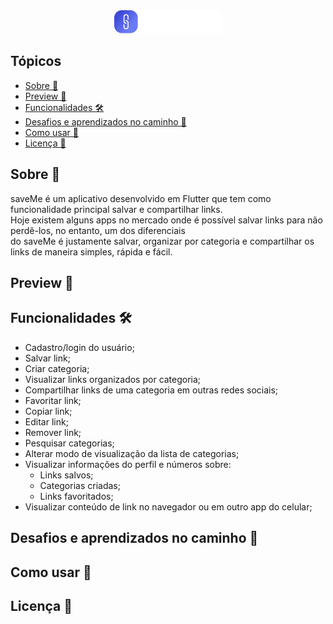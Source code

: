 <div align="center">
  <img src="/.github/logo.png" alt="saveMe" />
</div>

## Tópicos
 - [Sobre 📖](#sobre-)
 - [Preview 📱](#preview-)
 - [Funcionalidades 🛠️](#Funcionalidades-%EF%B8%8F)
 - [Desafios e aprendizados no caminho 🤯](#desafios-e-aprendizados-no-caminho-)
 - [Como usar 🤔](#como-usar-)
 - [Licença 📝](#licença-)

## Sobre 📖
saveMe é um aplicativo desenvolvido em Flutter que tem como funcionalidade principal salvar e compartilhar links. <br>
Hoje existem alguns apps no mercado onde é possível salvar links para não perdê-los, no entanto, um dos diferenciais <br> 
do saveMe é justamente salvar, organizar por categoria e compartilhar os links de maneira simples, rápida e fácil. 

## Preview 📱

## Funcionalidades 🛠️
- Cadastro/login do usuário;
- Salvar link;
- Criar categoria;
- Visualizar links organizados por categoria;
- Compartilhar links de uma categoria em outras redes sociais;
- Favoritar link;
- Copiar link;
- Editar link;
- Remover link;
- Pesquisar categorias;
- Alterar modo de visualização da lista de categorias;
- Visualizar informações do perfil e números sobre:
  - Links salvos;
  - Categorias criadas;
  - Links favoritados;
- Visualizar conteúdo de link no navegador ou em outro app do celular;

## Desafios e aprendizados no caminho 🤯

## Como usar 🤔

## Licença 📝
